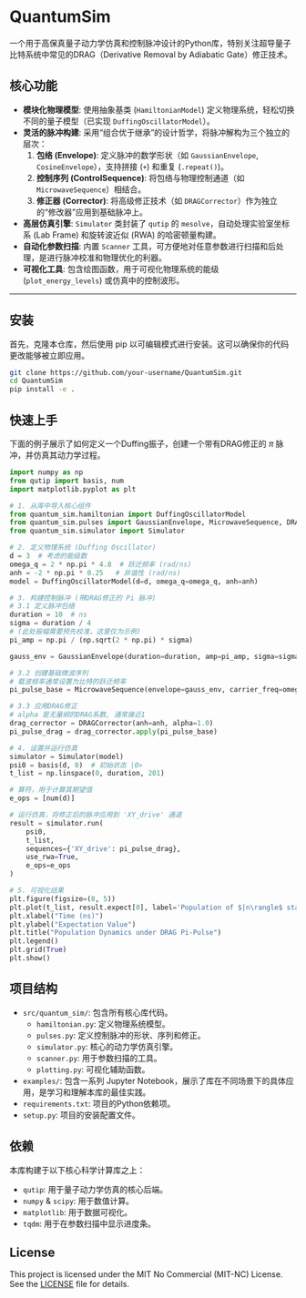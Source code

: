 # QuantumSim

一个用于高保真量子动力学仿真和控制脉冲设计的Python库，特别关注超导量子比特系统中常见的DRAG（Derivative Removal by Adiabatic Gate）修正技术。

## 核心功能

- **模块化物理模型**: 使用抽象基类 (`HamiltonianModel`) 定义物理系统，轻松切换不同的量子模型（已实现 `DuffingOscillatorModel`）。
- **灵活的脉冲构建**: 采用“组合优于继承”的设计哲学，将脉冲解构为三个独立的层次：
    1.  **包络 (Envelope)**: 定义脉冲的数学形状（如 `GaussianEnvelope`, `CosineEnvelope`），支持拼接 (`+`) 和重复 (`.repeat()`)。
    2.  **控制序列 (ControlSequence)**: 将包络与物理控制通道（如 `MicrowaveSequence`）相结合。
    3.  **修正器 (Corrector)**: 将高级修正技术（如 `DRAGCorrector`）作为独立的“修改器”应用到基础脉冲上。
- **高层仿真引擎**: `Simulator` 类封装了 `qutip` 的 `mesolve`，自动处理实验室坐标系 (Lab Frame) 和旋转波近似 (RWA) 的哈密顿量构建。
- **自动化参数扫描**: 内置 `Scanner` 工具，可方便地对任意参数进行扫描和后处理，是进行脉冲校准和物理优化的利器。
- **可视化工具**: 包含绘图函数，用于可视化物理系统的能级 (`plot_energy_levels`) 或仿真中的控制波形。
****
## 安装

首先，克隆本仓库，然后使用 pip 以可编辑模式进行安装。这可以确保你的代码更改能够被立即应用。

```bash
git clone https://github.com/your-username/QuantumSim.git
cd QuantumSim
pip install -e .
```

## 快速上手

下面的例子展示了如何定义一个Duffing振子，创建一个带有DRAG修正的 $\pi$ 脉冲，并仿真其动力学过程。

```python
import numpy as np
from qutip import basis, num
import matplotlib.pyplot as plt

# 1. 从库中导入核心组件
from quantum_sim.hamiltonian import DuffingOscillatorModel
from quantum_sim.pulses import GaussianEnvelope, MicrowaveSequence, DRAGCorrector
from quantum_sim.simulator import Simulator

# 2. 定义物理系统 (Duffing Oscillator)
d = 3  # 考虑的能级数
omega_q = 2 * np.pi * 4.8  # 跃迁频率 (rad/ns)
anh = -2 * np.pi * 0.25   # 非谐性 (rad/ns)
model = DuffingOscillatorModel(d=d, omega_q=omega_q, anh=anh)

# 3. 构建控制脉冲 (带DRAG修正的 Pi 脉冲)
# 3.1 定义脉冲包络
duration = 10  # ns
sigma = duration / 4
# (此处振幅需要预先校准，这里仅为示例)
pi_amp = np.pi / (np.sqrt(2 * np.pi) * sigma) 

gauss_env = GaussianEnvelope(duration=duration, amp=pi_amp, sigma=sigma)

# 3.2 创建基础微波序列
# 载波频率通常设置为比特的跃迁频率
pi_pulse_base = MicrowaveSequence(envelope=gauss_env, carrier_freq=omega_q)

# 3.3 应用DRAG修正
# alpha 是无量纲的DRAG系数, 通常接近1
drag_corrector = DRAGCorrector(anh=anh, alpha=1.0)
pi_pulse_drag = drag_corrector.apply(pi_pulse_base)

# 4. 设置并运行仿真
simulator = Simulator(model)
psi0 = basis(d, 0)  # 初始状态 |0>
t_list = np.linspace(0, duration, 201)

# 算符，用于计算其期望值
e_ops = [num(d)] 

# 运行仿真，将修正后的脉冲应用到 'XY_drive' 通道
result = simulator.run(
    psi0,
    t_list,
    sequences={'XY_drive': pi_pulse_drag},
    use_rwa=True,
    e_ops=e_ops
)

# 5. 可视化结果
plt.figure(figsize=(8, 5))
plt.plot(t_list, result.expect[0], label='Population of $|n\rangle$ states')
plt.xlabel("Time (ns)")
plt.ylabel("Expectation Value")
plt.title("Population Dynamics under DRAG Pi-Pulse")
plt.legend()
plt.grid(True)
plt.show()
```

## 项目结构

- `src/quantum_sim/`: 包含所有核心库代码。
    - `hamiltonian.py`: 定义物理系统模型。
    - `pulses.py`: 定义控制脉冲的形状、序列和修正。
    - `simulator.py`: 核心的动力学仿真引擎。
    - `scanner.py`: 用于参数扫描的工具。
    - `plotting.py`: 可视化辅助函数。
- `examples/`: 包含一系列 Jupyter Notebook，展示了库在不同场景下的具体应用，是学习和理解本库的最佳实践。
- `requirements.txt`: 项目的Python依赖项。
- `setup.py`: 项目的安装配置文件。

## 依赖

本库构建于以下核心科学计算库之上：
- `qutip`: 用于量子动力学仿真的核心后端。
- `numpy` & `scipy`: 用于数值计算。
- `matplotlib`: 用于数据可视化。
- `tqdm`: 用于在参数扫描中显示进度条。

## License

This project is licensed under the MIT No Commercial (MIT-NC) License. See the [LICENSE](LICENSE) file for details.